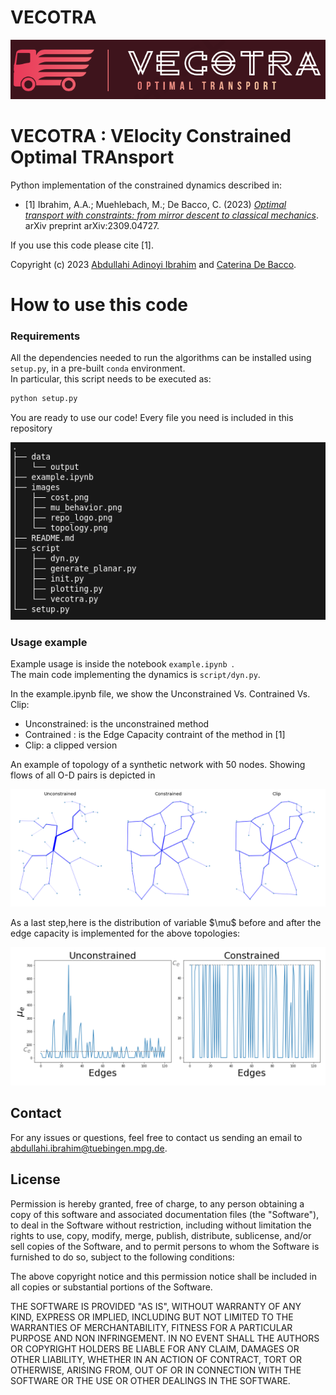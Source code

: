 # VECOTRA 
<p align="center">
<img src ="./images/repo_logo.png"><br>
</p>

# VECOTRA : VElocity Constrained Optimal TRAnsport

Python implementation of the constrained dynamics described in:
 - [1] Ibrahim, A.A.; Muehlebach, M.; De Bacco, C. (2023) *[Optimal transport with constraints: from mirror descent to classical mechanics](https://arxiv.org/abs/2309.04727)*. arXiv preprint arXiv:2309.04727.

If you use this code please cite [1].   

Copyright (c) 2023 [Abdullahi Adinoyi Ibrahim](https://github.com/aadinoyiibrahim) and [Caterina De Bacco](http://cdebacco.com).

# How to use this code

### Requirements

All the dependencies needed to run the algorithms can be installed using ```setup.py```, in a pre-built ```conda``` environment. <br/>
In particular, this script needs to be executed as:

```bash
python setup.py
```

You are ready to use our code!
Every file you need is included in this repository 
<p align="center">
<img src ="./images/structure.png"><br>
</p>

### Usage example

Example usage is inside the notebook `example.ipynb `.  
The main code implementing the dynamics is `script/dyn.py`.

In the example.ipynb file, we show the Unconstrained Vs. Contrained Vs. Clip:
 - Unconstrained: is the unconstrained method 
 - Contrained : is the Edge Capacity contraint of the method in [1]
 - Clip: a clipped version

An example of topology of a synthetic network with 50 nodes. Showing flows of all O-D pairs is depicted in
<p align="center">
<img src ="./images/topology.png"><br>
</p>
As a last step,here is the distribution of variable $\mu$ before and after the edge capacity is implemented for the above topologies:
<p align="center">
<img src ="./images/mu_behavior.png"><br>
</p>

## Contact
For any issues or questions, feel free to contact us sending an email to abdullahi.ibrahim@tuebingen.mpg.de.
## License

Permission is hereby granted, free of charge, to any person obtaining a copy of this software and associated documentation files (the "Software"), to deal in the Software without restriction, including without limitation the rights to use, copy, modify, merge, publish, distribute, sublicense, and/or sell copies of the Software, and to permit persons to whom the Software is furnished to do so, subject to the following conditions:

The above copyright notice and this permission notice shall be included in all copies or substantial portions of the Software.

THE SOFTWARE IS PROVIDED "AS IS", WITHOUT WARRANTY OF ANY KIND, EXPRESS OR IMPLIED, INCLUDING BUT NOT LIMITED TO THE WARRANTIES OF MERCHANTABILITY, FITNESS FOR A PARTICULAR PURPOSE AND NON INFRINGEMENT. IN NO EVENT SHALL THE AUTHORS OR COPYRIGHT HOLDERS BE LIABLE FOR ANY CLAIM, DAMAGES OR OTHER LIABILITY, WHETHER IN AN ACTION OF CONTRACT, TORT OR OTHERWISE, ARISING FROM, OUT OF OR IN CONNECTION WITH THE SOFTWARE OR THE USE OR OTHER DEALINGS IN THE SOFTWARE.
